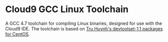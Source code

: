 # Cloud9 GCC Linux Toolchain

A GCC 4.7 toolchain for compiling Linux binaries, designed for use with the Cloud9 IDE.  The toolchain is based on [Tru Huynh's devtoolset-1.1 packages for CentOS](http://people.centos.org/tru/devtools-1.1/devtools-1.1.repo).
